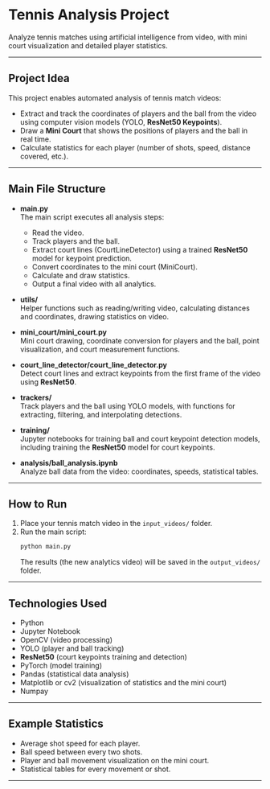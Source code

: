 # Tennis Analysis Project

Analyze tennis matches using artificial intelligence from video, with mini court visualization and detailed player statistics.

---

## Project Idea

This project enables automated analysis of tennis match videos:
- Extract and track the coordinates of players and the ball from the video using computer vision models (YOLO, **ResNet50 Keypoints**).
- Draw a **Mini Court** that shows the positions of players and the ball in real time.
- Calculate statistics for each player (number of shots, speed, distance covered, etc.).

---

## Main File Structure

- **main.py**  
  The main script executes all analysis steps:
  - Read the video.
  - Track players and the ball.
  - Extract court lines (CourtLineDetector) using a trained **ResNet50** model for keypoint prediction.
  - Convert coordinates to the mini court (MiniCourt).
  - Calculate and draw statistics.
  - Output a final video with all analytics.

- **utils/**  
  Helper functions such as reading/writing video, calculating distances and coordinates, drawing statistics on video.

- **mini_court/mini_court.py**  
  Mini court drawing, coordinate conversion for players and the ball, point visualization, and court measurement functions.

- **court_line_detector/court_line_detector.py**  
  Detect court lines and extract keypoints from the first frame of the video using **ResNet50**.

- **trackers/**  
  Track players and the ball using YOLO models, with functions for extracting, filtering, and interpolating detections.

- **training/**  
  Jupyter notebooks for training ball and court keypoint detection models, including training the **ResNet50** model for court keypoints.

- **analysis/ball_analysis.ipynb**  
  Analyze ball data from the video: coordinates, speeds, statistical tables.

---

## How to Run

1. Place your tennis match video in the `input_videos/` folder.
2. Run the main script:
   ```bash
   python main.py
   ```
   The results (the new analytics video) will be saved in the `output_videos/` folder.

---

## Technologies Used

- Python
- Jupyter Notebook
- OpenCV (video processing)
- YOLO (player and ball tracking)
- **ResNet50** (court keypoints training and detection)
- PyTorch (model training)
- Pandas (statistical data analysis)
- Matplotlib or cv2 (visualization of statistics and the mini court)
- Numpay

---

## Example Statistics

- Average shot speed for each player.
- Ball speed between every two shots.
- Player and ball movement visualization on the mini court.
- Statistical tables for every movement or shot.

---

